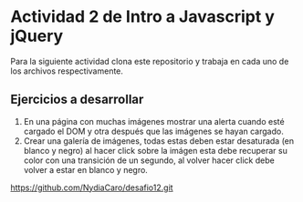 # Actividad 2 de Intro a Javascript y jQuery

Para la siguiente actividad clona este repositorio y trabaja en cada uno de los archivos respectivamente.


## Ejercicios a desarrollar


1. En una página con muchas imágenes mostrar una alerta cuando esté cargado el DOM y otra después que las imágenes se hayan cargado.
2. Crear una galería de imágenes, todas estas deben estar desaturada (en blanco y negro) al hacer click sobre la imágen esta debe recuperar su color con una transición de un segundo, al volver hacer click debe volver a estar en blanco y negro.


https://github.com/NydiaCaro/desafio12.git